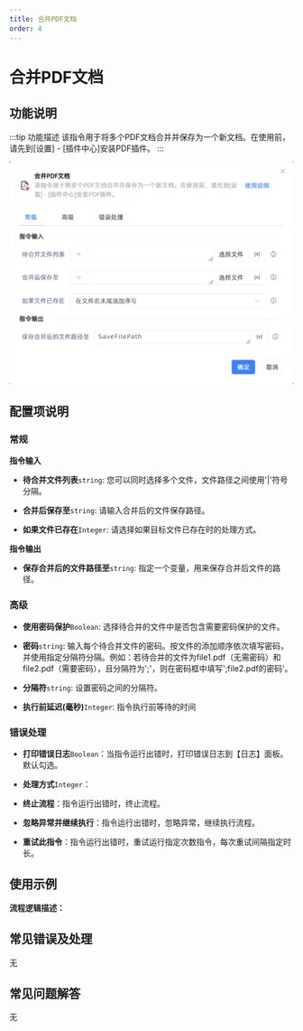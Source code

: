 ```yaml
---
title: 合并PDF文档
order: 4
---
```


# 合并PDF文档

## 功能说明

:::tip 功能描述
该指令用于将多个PDF文档合并并保存为一个新文档。在使用前，请先到[设置] - [插件中心]安装PDF插件。
:::

![合并PDF文档](../../../assets/合并PDF文档_command.png)

## 配置项说明

### 常规

**指令输入**

- **待合并文件列表**`string`: 您可以同时选择多个文件，文件路径之间使用'|'符号分隔。

- **合并后保存至**`string`: 请输入合并后的文件保存路径。

- **如果文件已存在**`Integer`: 请选择如果目标文件已存在时的处理方式。


**指令输出**

- **保存合并后的文件路径至**`string`: 指定一个变量，用来保存合并后文件的路径。

### 高级

- **使用密码保护**`Boolean`: 选择待合并的文件中是否包含需要密码保护的文件。

- **密码**`string`: 输入每个待合并文件的密码。按文件的添加顺序依次填写密码，并使用指定分隔符分隔。例如：若待合并的文件为file1.pdf（无需密码）和file2.pdf（需要密码），且分隔符为';'，则在密码框中填写';file2.pdf的密码'。

- **分隔符**`string`: 设置密码之间的分隔符。

- **执行前延迟(毫秒)**`Integer`: 指令执行前等待的时间

### 错误处理

- **打印错误日志**`Boolean`：当指令运行出错时，打印错误日志到【日志】面板。默认勾选。

- **处理方式**`Integer`：

 - **终止流程**：指令运行出错时，终止流程。

 - **忽略异常并继续执行**：指令运行出错时，忽略异常，继续执行流程。

 - **重试此指令**：指令运行出错时，重试运行指定次数指令，每次重试间隔指定时长。

## 使用示例

**流程逻辑描述：** 

## 常见错误及处理

无

## 常见问题解答

无

